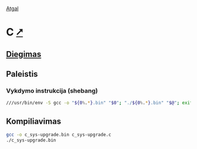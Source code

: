 [Atgal](./readme.md)

# C [&#x2B67;](https://www.gnu.org/software/gnu-c-manual/gnu-c-manual.html)

## [Diegimas](../install/c_readme.md)

## Paleistis

### Vykdymo instrukcija (shebang)

```bash
///usr/bin/env -S gcc -o "${0%.*}.bin" "$0"; "./${0%.*}.bin" "$@"; exit $?
```

## Kompiliavimas

```bash
gcc -o c_sys-upgrade.bin c_sys-upgrade.c
./c_sys-upgrade.bin
```
